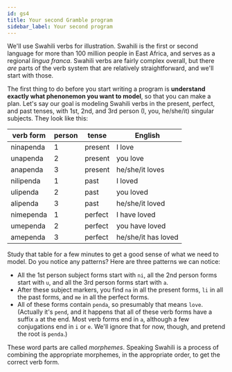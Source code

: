 ```yaml
---
id: gs4
title: Your second Gramble program
sidebar_label: Your second program
---
```


We'll use Swahili verbs for illustration.  Swahili is the first or second language for more than 100 million people in East Africa, and serves as a regional *lingua franca*.  Swahili verbs are fairly complex overall, but there *are* parts of the verb system that are relatively straightforward, and we'll start with those.  

The first thing to do before you start writing a program is **understand exactly what phenonemon you want to model**, so that you can make a plan.  Let's say our goal is modeling Swahili verbs in the present, perfect, and past tenses, with 1st, 2nd, and 3rd person (I, you, he/she/it) singular subjects.  They look like this:

| verb form | person | tense | English |
|-----------|--------|-------|---------|
| ninapenda | 1 | present | I love |
| unapenda | 2 | present | you love |
| anapenda | 3 | present | he/she/it loves |
| nilipenda | 1 | past | I loved |
| ulipenda | 2 | past | you loved |
| alipenda | 3 | past | he/she/it loved |
| nimependa | 1 | perfect | I have loved |
| umependa | 2 | perfect | you have loved |
| amependa | 3 | perfect | he/she/it has loved |

Study that table for a few minutes to get a good sense of what we need to model.  Do you notice any patterns?  Here are three patterns we can notice:

* All the 1st person subject forms start with ``ni``, all the 2nd person forms start with ``u``, and all the 3rd person forms start with ``a``.  
* After these subject markers, you find ``na`` in all the present forms, ``li`` in all the past forms, and ``me`` in all the perfect forms.
* All of these forms contain ``penda``, so presumably that means ``love``.  (Actually it's ``pend``, and it happens that all of these verb forms have a suffix ``a`` at the end.  Most verb forms end in ``a``, although a few conjugations end in ``i`` or ``e``.  We'll ignore that for now, though, and pretend the root is ``penda``.)

These word parts are called *morphemes*.  Speaking Swahili is a process of combining the appropriate morphemes, in the appropriate order, to get the correct verb form.  
